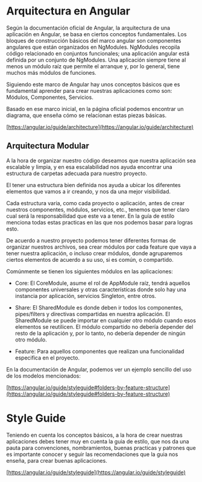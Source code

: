 # **Arquitectura en Angular** 

Según la documentación oficial de Angular,  la arquitectura de una aplicación en Angular, se basa en ciertos conceptos fundamentales. Los bloques de construcción básicos del marco angular son componentes angulares que están organizados en NgModules. NgModules recopila código relacionado en conjuntos funcionales; una aplicación angular está definida por un conjunto de NgModules. Una aplicación siempre tiene al menos un módulo raíz que permite el arranque y, por lo general, tiene muchos más módulos de funciones.

Siguiendo este marco de Angular hay unos conceptos básicos que es fundamental aprender para crear nuestras aplicaciones como son: Módulos, Componentes, Servicios.

Basado en ese marco inicial, en la página oficial podemos encontrar un diagrama, que enseña cómo se relacionan estas piezas básicas.

[https://angular.io/guide/architecture](https://angular.io/guide/architecture)

## Arquitectura Modular

A la hora de organizar nuestro código deseamos que nuestra aplicación sea escalable y limpia, y en esa escalabilidad nos ayuda encontrar una estructura de carpetas adecuada para nuestro proyecto.

El tener una estructura bien definida nos ayuda a ubicar los diferentes elementos que vamos a ir creando, y nos da una mejor visibilidad.

Cada estructura varia, como cada proyecto o aplicación, antes de crear nuestros componentes, módulos, servicios, etc., tenemos que tener claro cual será la responsabilidad que este va a tener. En la guía de estilo menciona todas estas practicas en las que nos podemos basar para logras esto.

De acuerdo a nuestro proyecto podemos tener diferentes formas de organizar nuestros archivos, sea crear módulos por cada feature que vaya a tener nuestra aplicación, o incluso crear módulos, donde agruparemos ciertos elementos de acuerdo a su uso, si es común, o compartido.

Comúnmente se tienen los siguientes módulos en las aplicaciones:
- Core: El CoreModule, asume el rol de AppModule raíz, tendrá aquellos componentes universales y otras características donde solo hay una instancia por aplicación, servicios Singleton, entre otros.

- Share: El SharedModule es donde deben ir todos los componentes, pipes/filters y directivas compartidas en nuestra aplicación. El SharedModule se puede importar en cualquier otro módulo cuando esos elementos se reutilicen. El módulo compartido no debería depender del resto de la aplicación y, por lo tanto, no debería depender de ningún otro módulo.

- Feature: Para aquellos componentes que realizan una funcionalidad especifica en el proyecto.

En la documentación de Angular, podemos ver un ejemplo sencillo del uso de los modelos mencionados:

[https://angular.io/guide/styleguide#folders-by-feature-structure](https://angular.io/guide/styleguide#folders-by-feature-structure)

# **Style Guide** 

Teniendo en cuenta los conceptos básicos, a la hora de crear nuestras aplicaciones debes tener muy en cuenta la guia de estilo, que nos da una pauta para convenciones, nombramientos, buenas practicas y patrones que es importante conocer y seguir las recomendaciones que la guia nos enseña, para crear buenas aplicaciones.

[https://angular.io/guide/styleguide](https://angular.io/guide/styleguide)


